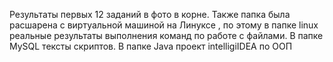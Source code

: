 Результаты первых 12 заданий в фото в корне. Также папка была расшарена с виртуальной машиной на Линуксе , по этому в папке linux реальные результаты выполнения команд по работе с файлами.  В папке MySQL тексты скриптов.
В папке Java проект intelligiIDEA по ООП 
